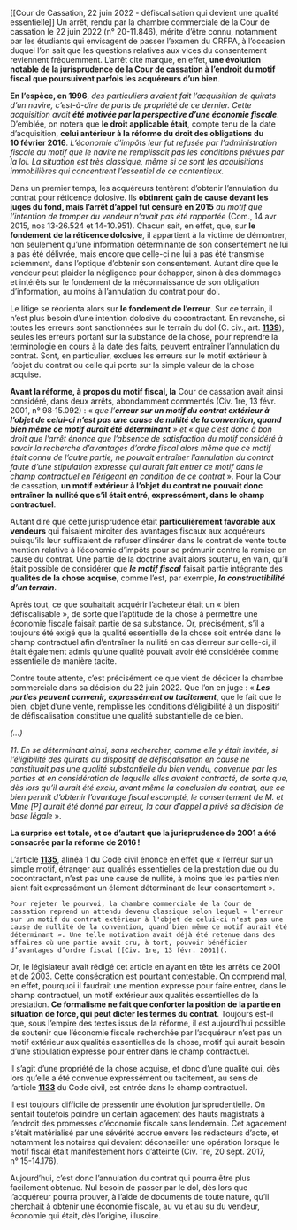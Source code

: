 [[Cour de Cassation, 22 juin 2022 - défiscalisation qui devient une qualité essentielle]]
Un arrêt, rendu par la chambre commerciale de la Cour de cassation le 22 juin 2022 (n° 20-11.846), mérite d’être connu, notamment par les étudiants qui envisagent de passer l’examen du CRFPA, à l’occasion duquel l’on sait que les questions relatives aux vices du consentement reviennent fréquemment. L’arrêt cité marque, en effet, **une évolution notable de la jurisprudence de la Cour de cassation à l’endroit du motif fiscal que poursuivent parfois les acquéreurs d’un bien**.

**En l’espèce, en 1996**, *des particuliers avaient fait l’acquisition de quirats d’un navire, c’est-à-dire de parts de propriété de ce dernier. Cette acquisition avait **été motivée par la perspective d’une économie fiscale***. D’emblée, on notera que **le droit applicable était**, compte tenu de la date d’acquisition, **celui antérieur à la réforme du droit des obligations du 10 février 2016**. *L’économie d’impôts leur fut refusée par l’administration fiscale au motif que le navire ne remplissait pas les conditions prévues par la loi. La situation est très classique, même si ce sont les acquisitions immobilières qui concentrent l’essentiel de ce contentieux.*

Dans un premier temps, les acquéreurs tentèrent d’obtenir l’annulation du contrat pour réticence dolosive. Ils **obtinrent gain de cause devant les juges du fond, mais l’arrêt d’appel fut censuré en 2015** *au motif que l’intention de tromper du vendeur n’avait pas été rapportée* (Com., 14 avr 2015, nos 13-26.524 et 14-10.951). Chacun sait, en effet, que, sur **le fondement de la réticence dolosive**, il appartient à la victime de démontrer, non seulement qu’une information déterminante de son consentement ne lui a pas été délivrée, mais encore que celle-ci ne lui a pas été transmise sciemment, dans l’optique d’obtenir son consentement. Autant dire que le vendeur peut plaider la négligence pour échapper, sinon à des dommages et intérêts sur le fondement de la méconnaissance de son obligation d’information, au moins à l’annulation du contrat pour dol.

Le litige se réorienta alors sur **le fondement de l’erreur**. Sur ce terrain, il n’est plus besoin d’une intention dolosive du cocontractant. En revanche, si toutes les erreurs sont sanctionnées sur le terrain du dol (C. civ., art. **[1139](https://www.dalloz.fr/documentation/Document?id=CCIV172727)**), seules les erreurs portant sur la substance de la chose, pour reprendre la terminologie en cours à la date des faits, peuvent entraîner l’annulation du contrat. Sont, en particulier, exclues les erreurs sur le motif extérieur à l’objet du contrat ou celle qui porte sur la simple valeur de la chose acquise. 

**Avant la réforme, à propos du motif fiscal, la** Cour de cassation avait ainsi considéré, dans deux arrêts, abondamment commentés (Civ. 1re, 13 févr. 2001, n° 98‑15.092) : « _que l’**erreur sur un motif du contrat extérieur à l’objet de celui-ci n’est pas une cause de nullité de la convention, quand bien même ce motif aurait été déterminant** » et « que c’est donc à bon droit que l’arrêt énonce que l’absence de satisfaction du motif considéré à savoir la recherche d’avantages d’ordre fiscal alors même que ce motif était connu de l’autre partie, ne pouvait entraîner l’annulation du contrat faute d’une stipulation expresse qui aurait fait entrer ce motif dans le champ contractuel en l’érigeant en condition de ce contrat_ ». Pour la Cour de cassation, **un motif extérieur à l’objet du contrat ne pouvait donc entraîner la nullité que s’il était entré, expressément, dans le champ contractuel**.

Autant dire que cette jurisprudence était **particulièrement favorable aux vendeurs** qui faisaient miroiter des avantages fiscaux aux acquéreurs puisqu’ils leur suffisaient de refuser d’insérer dans le contrat de vente toute mention relative à l’économie d’impôts pour se prémunir contre la remise en cause du contrat. Une partie de la doctrine avait alors soutenu, en vain, qu’il était possible de considérer que ***le motif fiscal*** faisait partie intégrante des **qualités de la chose acquise**, comme l’est, par exemple, ***la constructibilité d’un terrain***.

Après tout, ce que souhaitait acquérir l’acheteur était un « bien défiscalisable », de sorte que l’aptitude de la chose à permettre une économie fiscale faisait partie de sa substance. Or, précisément, s’il a toujours été exigé que la qualité essentielle de la chose soit entrée dans le champ contractuel afin d’entraîner la nullité en cas d’erreur sur celle-ci, il était également admis qu’une qualité pouvait avoir été considérée comme essentielle de manière tacite.

Contre toute attente, c’est précisément ce que vient de décider la chambre commerciale dans sa décision du 22 juin 2022. Que l’on en juge : « ***Les parties peuvent convenir, expressément ou tacitement***, que le fait que le bien, objet d’une vente, remplisse les conditions d’éligibilité à un dispositif de défiscalisation constitue une qualité substantielle de ce bien.

_(…)_

_11. En se déterminant ainsi, sans rechercher, comme elle y était invitée, si l’éligibilité des quirats au dispositif de défiscalisation en cause ne constituait pas une qualité substantielle du bien vendu, convenue par les parties et en considération de laquelle elles avaient contracté, de sorte que, dès lors qu’il aurait été exclu, avant même la conclusion du contrat, que ce bien permît d’obtenir l’avantage fiscal escompté, le consentement de M. et Mme [P] aurait été donné par erreur, la cour d’appel a privé sa décision de base légale_ ».

**La surprise est totale, et ce d’autant que la jurisprudence de 2001 a été consacrée par la réforme de 2016 !**

L’article **[1135](https://www.dalloz.fr/documentation/Document?id=CCIV172705)**, alinéa 1 du Code civil énonce en effet que « l’erreur sur un simple motif, étranger aux qualités essentielles de la prestation due ou du cocontractant, n’est pas une cause de nullité, à moins que les parties n’en aient fait expressément un élément déterminant de leur consentement ».

```
Pour rejeter le pourvoi, la chambre commerciale de la Cour de cassation reprend un attendu devenu classique selon lequel « l'erreur sur un motif du contrat extérieur à l'objet de celui-ci n'est pas une cause de nullité de la convention, quand bien même ce motif aurait été déterminant ». Une telle motivation avait déjà été retenue dans des affaires où une partie avait cru, à tort, pouvoir bénéficier d’avantages d’ordre fiscal ([Civ. 1re, 13 févr. 2001](.
```

Or, le législateur avait rédigé cet article en ayant en tête les arrêts de 2001 et de 2003. Cette consécration est pourtant contestable. On comprend mal, en effet, pourquoi il faudrait une mention expresse pour faire entrer, dans le champ contractuel, un motif extérieur aux qualités essentielles de la prestation. **Ce formalisme ne fait que conforter la position de la partie en situation de force, qui peut dicter les termes du contrat**. Toujours est-il que, sous l’empire des textes issus de la réforme, il est aujourd’hui possible de soutenir que l’économie fiscale recherchée par l’acquéreur n’est pas un motif extérieur aux qualités essentielles de la chose, motif qui aurait besoin d’une stipulation expresse pour entrer dans le champ contractuel.

Il s’agit d’une propriété de la chose acquise, et donc d’une qualité qui, dès lors qu’elle a été convenue expressément ou tacitement, au sens de l’article **[1133](https://www.dalloz.fr/documentation/Document?id=CCIV172693)** du Code civil, est entrée dans le champ contractuel.

Il est toujours difficile de pressentir une évolution jurisprudentielle. On sentait toutefois poindre un certain agacement des hauts magistrats à l’endroit des promesses d’économie fiscale sans lendemain. Cet agacement s’était matérialisé par une sévérité accrue envers les rédacteurs d’acte, et notamment les notaires qui devaient déconseiller une opération lorsque le motif fiscal était manifestement hors d’atteinte (Civ. 1re, 20 sept. 2017, n° 15-14.176).

Aujourd’hui, c’est donc l’annulation du contrat qui pourra être plus facilement obtenue. Nul besoin de passer par le dol, dès lors que l’acquéreur pourra prouver, à l’aide de documents de toute nature, qu’il cherchait à obtenir une économie fiscale, au vu et au su du vendeur, économie qui était, dès l’origine, illusoire.